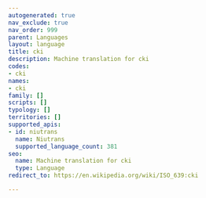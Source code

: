 ```yaml
---
autogenerated: true
nav_exclude: true
nav_order: 999
parent: Languages
layout: language
title: cki
description: Machine translation for cki
codes:
- cki
names:
- cki
family: []
scripts: []
typology: []
territories: []
supported_apis:
- id: niutrans
  name: Niutrans
  supported_language_count: 381
seo:
  name: Machine translation for cki
  type: Language
redirect_to: https://en.wikipedia.org/wiki/ISO_639:cki

---
```


